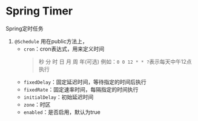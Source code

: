 # Spring Timer

Spring定时任务

1. `@Schedule`
    用在public方法上，
    - `cron`：cron表达式，用来定义时间
        > 秒 分 时 日 月 周 年(可选)
        > 例如：`0 0 12 * * ?`表示每天中午12点执行
    - `fixedDelay`：固定延迟时间，等待指定的时间后执行
    - `fixedRate`：固定速率时间，每隔指定的时间执行
    - `initialDelay`：初始延迟时间
    - `zone`：时区
    - `enabled`：是否启用，默认为true
